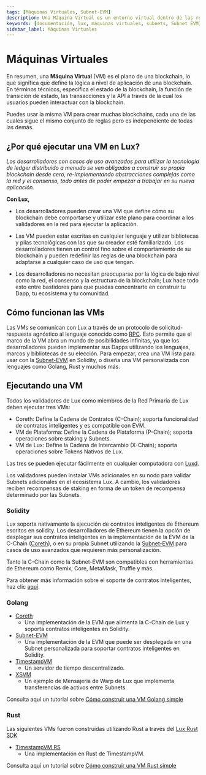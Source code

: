```yaml
---
tags: [Máquinas Virtuales, Subnet-EVM]
description: Una Máquina Virtual es un entorno virtual dentro de las redes blockchain que ejecuta contratos inteligentes y transacciones de acuerdo con reglas y protocolos preestablecidos.
keywords: [documentación, lux, máquinas virtuales, subnets, Subnet EVM]
sidebar_label: Máquinas Virtuales
---
```


# Máquinas Virtuales

En resumen, una **Máquina Virtual** (VM) es el plano de una blockchain, lo que significa que define la lógica a nivel de aplicación de una blockchain. En términos técnicos, especifica el estado de la blockchain, la función de transición de estado, las transacciones y la API a través de la cual los usuarios pueden interactuar con la blockchain.

Puedes usar la misma VM para crear muchas blockchains, cada una de las cuales sigue el mismo conjunto de reglas pero es independiente de todas las demás.

## ¿Por qué ejecutar una VM en Lux?

_Los desarrolladores con casos de uso avanzados para utilizar la tecnología de ledger distribuido a menudo se ven obligados a construir su propia blockchain desde cero, re-implementando abstracciones complejas como la red y el consenso, todo antes de poder empezar a trabajar en su nueva aplicación._

**Con Lux,**

- Los desarrolladores pueden crear una VM que define cómo su blockchain debe comportarse y utilizar este plano para coordinar a los validadores en la red para ejecutar la aplicación.

- Las VM pueden estar escritas en cualquier lenguaje y utilizar bibliotecas y pilas tecnológicas con las que su creador esté familiarizado. Los desarrolladores tienen un control fino sobre el comportamiento de su blockchain y pueden redefinir las reglas de una blockchain para adaptarse a cualquier caso de uso que tengan.

- Los desarrolladores no necesitan preocuparse por la lógica de bajo nivel como la red, el consenso y la estructura de la blockchain; Lux hace todo esto entre bastidores para que puedas concentrarte en construir tu Dapp, tu ecosistema y tu comunidad.

## Cómo funcionan las VMs

Las VMs se comunican con Lux a través de un protocolo de solicitud-respuesta agnóstico al lenguaje conocido como [RPC](https://en.wikipedia.org/wiki/Remote_procedure_call). Esto permite que el marco de la VM abra un mundo de posibilidades infinitas, ya que los desarrolladores pueden implementar sus Dapps utilizando los lenguajes, marcos y bibliotecas de su elección. Para empezar, crea una VM lista para usar con la [Subnet-EVM](/build/subnet/c-chain-vs-subnet.md) en Solidity, o diseña una VM personalizada con lenguajes como Golang, Rust y muchos más.

## Ejecutando una VM

Todos los validadores de Lux como miembros de la Red Primaria de Lux deben ejecutar tres VMs:

- Coreth: Define la Cadena de Contratos (C-Chain); soporta funcionalidad de contratos inteligentes y es compatible con EVM.
- VM de Plataforma: Define la Cadena de Plataforma (P-Chain); soporta operaciones sobre staking y Subnets.
- VM de Lux: Define la Cadena de Intercambio (X-Chain); soporta operaciones sobre Tokens Nativos de Lux.

Las tres se pueden ejecutar fácilmente en cualquier computadora con [Luxd](/nodes).

Los validadores pueden instalar VMs adicionales en su nodo para validar Subnets adicionales en el ecosistema Lux. A cambio, los validadores reciben recompensas de staking en forma de un token de recompensa determinado por las Subnets.

### Solidity

Lux soporta nativamente la ejecución de contratos inteligentes de Ethereum escritos en solidity. Los desarrolladores de Ethereum tienen la opción de desplegar sus contratos inteligentes en la implementación de la EVM de la C-Chain ([Coreth](https://github.com/luxdefi/coreth)), o en su propia Subnet utilizando la [Subnet-EVM](https://github.com/luxdefi/subnet-evm) para casos de uso avanzados que requieren más personalización.

Tanto la C-Chain como la Subnet-EVM son compatibles con herramientas de Ethereum como Remix, Core, MetaMask, Truffle y más.

Para obtener más información sobre el soporte de contratos inteligentes, haz clic [aquí](build/dapp/launch-dapp.md).

### Golang

- [Coreth](https://github.com/luxdefi/coreth)
  - Una implementación de la EVM que alimenta la C-Chain de Lux y soporta contratos inteligentes en Solidity.
- [Subnet-EVM](https://github.com/luxdefi/subnet-evm)
  - Una implementación de la EVM que puede ser desplegada en una Subnet personalizada para soportar contratos inteligentes en Solidity.
- [TimestampVM](https://github.com/luxdefi/timestampvm)
  - Un servidor de tiempo descentralizado.
- [XSVM](https://github.com/luxdefi/xsvm)
  - Un ejemplo de Mensajería de Warp de Lux que implementa transferencias de activos entre Subnets.

Consulta aquí un tutorial sobre [Cómo construir una VM Golang simple](/build/vm/create/golang-vm-simple.md)

### Rust

Las siguientes VMs fueron construidas utilizando Rust a través del [Lux Rust SDK](https://crates.io/crates/types)

- [TimestampVM RS](https://github.com/luxdefi/timestampvm-rs)
  - Una implementación en Rust de TimestampVM.

Consulta aquí un tutorial sobre [Cómo construir una VM Rust simple](/build/vm/create/rust-vm.md)
